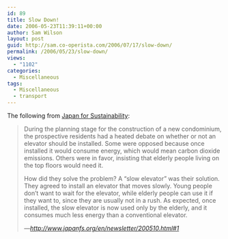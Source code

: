 ```yaml
---
id: 89
title: Slow Down!
date: 2006-05-23T11:39:11+00:00
author: Sam Wilson
layout: post
guid: http://sam.co-operista.com/2006/07/17/slow-down/
permalink: /2006/05/23/slow-down/
views:
  - "1102"
categories:
  - Miscellaneous
tags:
  - Miscellaneous
  - transport
---
```

The following from [Japan for Sustainability](http://www.japanfs.org):

> During the planning stage for the construction of a new condominium, the prospective residents had a heated debate on whether or not an elevator should be installed. Some were opposed because once installed it would consume energy, which would mean carbon dioxide emissions. Others were in favor, insisting that elderly people living on the top floors would need it.
> 
> How did they solve the problem? A “slow elevator” was their solution. They agreed to install an elevator that moves slowly. Young people don’t want to wait for the elevator, while elderly people can use it if they want to, since they are usually not in a rush. As expected, once installed, the slow elevator is now used only by the elderly, and it consumes much less energy than a conventional elevator.
> 
> —_<http://www.japanfs.org/en/newsletter/200510.html#1>_